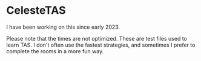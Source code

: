 # CelesteTAS

I have been working on this since early 2023.


Please note that the times are not optimized. These are test files used to learn TAS. I don't often use the fastest strategies, and sometimes I prefer to complete the rooms in a more fun way.
